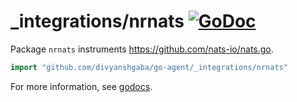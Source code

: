 # _integrations/nrnats [![GoDoc](https://godoc.org/github.com/divyanshgaba/go-agent/_integrations/nrnats?status.svg)](https://godoc.org/github.com/divyanshgaba/go-agent/_integrations/nrnats)

Package `nrnats` instruments https://github.com/nats-io/nats.go.

```go
import "github.com/divyanshgaba/go-agent/_integrations/nrnats"
```

For more information, see
[godocs](https://godoc.org/github.com/divyanshgaba/go-agent/_integrations/nrnats).
